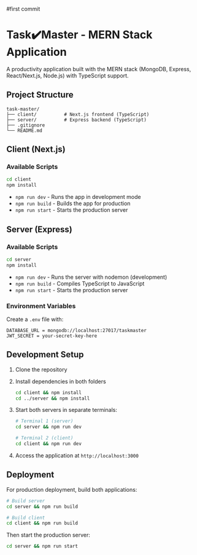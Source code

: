 #first commit
# Task✔️Master - MERN Stack Application

A productivity application built with the MERN stack (MongoDB, Express, React/Next.js, Node.js) with TypeScript support.

## Project Structure

```
task-master/
├── client/          # Next.js frontend (TypeScript)
├── server/          # Express backend (TypeScript)
├── .gitignore
└── README.md
```

## Client (Next.js)

### Available Scripts

```bash
cd client
npm install
```

- `npm run dev` - Runs the app in development mode
- `npm run build` - Builds the app for production
- `npm run start` - Starts the production server


## Server (Express)

### Available Scripts

```bash
cd server
npm install
```

- `npm run dev` - Runs the server with nodemon (development)
- `npm run build` - Compiles TypeScript to JavaScript
- `npm run start` - Starts the production server

### Environment Variables

Create a `.env` file with:

```
DATABASE_URL = mongodb://localhost:27017/taskmaster
JWT_SECRET = your-secret-key-here
```

## Development Setup

1. Clone the repository
2. Install dependencies in both folders
   ```bash
   cd client && npm install
   cd ../server && npm install
   ```

3. Start both servers in separate terminals:
   ```bash
   # Terminal 1 (server)
   cd server && npm run dev

   # Terminal 2 (client)
   cd client && npm run dev
   ```

4. Access the application at `http://localhost:3000`

## Deployment

For production deployment, build both applications:

```bash
# Build server
cd server && npm run build

# Build client
cd client && npm run build
```

Then start the production server:

```bash
cd server && npm run start
```
